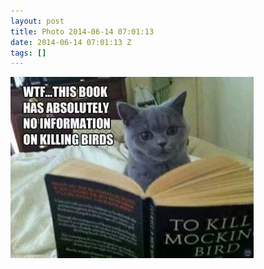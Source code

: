 ```yaml
---
layout: post
title: Photo 2014-06-14 07:01:13
date: 2014-06-14 07:01:13 Z
tags: []
---
```

![](/media/2014/06/88741666981.jpg)
